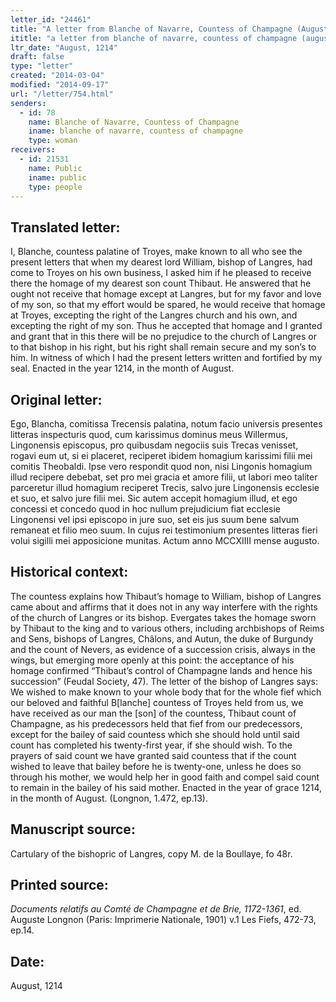 ```yaml
---
letter_id: "24461"
title: "A letter from Blanche of Navarre, Countess of Champagne (August, 1214)"
ititle: "a letter from blanche of navarre, countess of champagne (august, 1214)"
ltr_date: "August, 1214"
draft: false
type: "letter"
created: "2014-03-04"
modified: "2014-09-17"
url: "/letter/754.html"
senders:
  - id: 78
    name: Blanche of Navarre, Countess of Champagne
    iname: blanche of navarre, countess of champagne
    type: woman
receivers:
  - id: 21531
    name: Public
    iname: public
    type: people
---
```

<h2> Translated letter:</h2>I, Blanche, countess palatine of Troyes, make known to all who see the present letters that when my dearest lord William, bishop of Langres, had come to Troyes on his own business, I asked him if he pleased to receive there the homage of my dearest son count Thibaut.  He answered that he ought not receive that homage except at Langres, but for my favor and love of my son, so that my effort would be spared, he would receive that homage at Troyes, excepting the right of the Langres church and his own, and excepting the right of my son.  Thus he accepted that homage and I granted and grant that in this there will be no prejudice to the church of Langres or to that bishop in his right, but his right shall remain secure and my son’s to him.
In witness of which I had the present letters written and fortified by my seal.
Enacted in the year 1214, in the month of August.
<h2 class="mt-4"> Original letter:</h2>Ego, Blancha, comitissa Trecensis palatina, notum facio universis presentes litteras inspecturis quod, cum karissimus dominus meus Willermus, Lingonensis episcopus, pro quibusdam negociis suis Trecas venisset, rogavi eum ut, si ei placeret, reciperet ibidem homagium karissimi filii mei comitis Theobaldi.  Ipse vero respondit quod non, nisi Lingonis homagium illud recipere debebat, set pro mei gracia et amore filii, ut labori meo taliter parceretur illud homagium reciperet Trecis, salvo jure Lingonensis ecclesie et suo, et salvo jure filii mei.  Sic autem accepit homagium illud, et ego concessi et concedo quod in hoc nullum prejudicium fiat ecclesie Lingonensi vel ipsi episcopo in jure suo, set eis jus suum bene salvum remaneat et filio meo suum.  In cujus rei testimonium presentes litteras fieri volui sigilli mei apposicione munitas.
Actum anno MCCXIIII mense augusto.
<h2 class="mt-4"> Historical context:</h2>The countess explains how Thibaut’s homage to William, bishop of Langres came about and affirms that it does not in any way interfere with the rights of the church of Langres or its bishop.  Evergates takes the homage sworn by Thibaut to the king and to various others, including archbishops of Reims and Sens, bishops of Langres, Châlons, and Autun, the duke of Burgundy and the count of Nevers, as evidence of a succession crisis, always in the wings, but emerging more openly at this point:  the acceptance of his homage confirmed “Thibaut’s control of Champagne lands and hence his succession” (Feudal Society, 47).  The letter of the bishop of Langres says:  We wished to make known to your whole body that for the whole fief which our beloved and faithful B[lanche] countess of Troyes held from us, we have received as our man the [son] of the countess, Thibaut count of Champagne, as his predecessors held that fief from our predecessors, except for the bailey of said countess which she should hold until said count has completed his twenty-first year, if she should wish.  To the prayers of said count we have granted said countess that if the count wished to leave that bailey before he is twenty-one, unless he does so through his mother, we would help her in good faith and compel said count to remain in the bailey of his said mother.
Enacted in the year of grace 1214, in the month of August.
(Longnon, 1.472, ep.13).
<h2 class="mt-4"> Manuscript source:</h2>Cartulary of the bishopric of Langres, copy M. de la Boullaye, fo 48r.
<h2 class="mt-4"> Printed source:</h2><p><em>Documents relatifs au Comté de Champagne et de Brie, 1172-1361</em>, ed. Auguste Longnon (Paris: Imprimerie Nationale, 1901) v.1 Les Fiefs, 472-73, ep.14.</p><h2 class="mt-4"> Date:</h2>August, 1214
